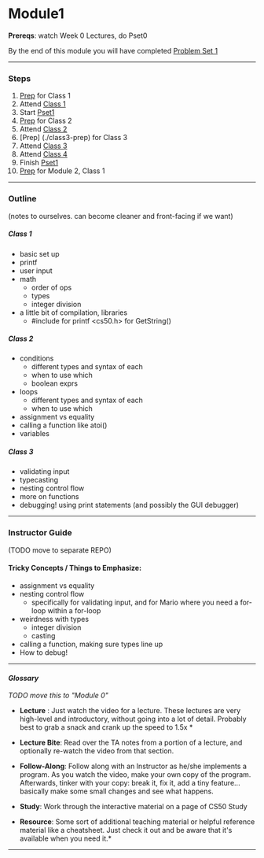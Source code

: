 # Module1

**Prereqs**: watch Week 0 Lectures, do Pset0

By the end of this module you will have completed [Problem Set 1](http://cdn.cs50.net/2015/fall/psets/1/pset1/pset1.html)

*** 

### Steps
1. [Prep](./class1-prep) for Class 1
2. Attend [Class 1](./class1)
3. Start [Pset1](http://cdn.cs50.net/2015/fall/psets/1/pset1/pset1.html#smart_water)
3. [Prep](./class2-prep) for Class 2
4. Attend [Class 2](./class2)
5. [Prep] (./class3-prep) for Class 3
6. Attend [Class 3](./class3)
7. Attend [Class 4](./class4)
8. Finish [Pset1]()
9. [Prep](../module2/class1-prep) for Module 2, Class 1

***
### Outline 
(notes to ourselves. can become cleaner and front-facing if we want)

##### Class 1
* basic set up
* printf
* user input
* math
  * order of ops 
  * types
  * integer division
* a little bit of compilation, libraries
  * #include <stdio> for printf <cs50.h> for GetString()
  
##### Class 2
* conditions
  * different types and syntax of each
  * when to use which
  * boolean exprs
* loops
  * different types and syntax of each
  * when to use which
* assignment vs equality 
* calling a function like atoi()
* variables

##### Class 3
* validating input
* typecasting
* nesting control flow
* more on functions
* debugging! using print statements (and possibly the GUI debugger)

***
### Instructor Guide 
(TODO move to separate REPO)

#### Tricky Concepts / Things to Emphasize:
* assignment vs equality
* nesting control flow
  * specifically for validating input, and for Mario where you need a for-loop within a for-loop
* weirdness with types
  * integer division
  * casting
* calling a function, making sure types line up
* How to debug!

***

#### *Glossary*
*TODO move this to "Module 0"*

* **Lecture** : Just watch the video for a lecture. These lectures are very high-level and introductory, without going into a lot of detail. Probably best to grab a snack and crank up the speed to 1.5x *

* **Lecture Bite**: Read over the TA notes from a portion of a lecture, and optionally re-watch the video from that section.

* **Follow-Along**: Follow along with an Instructor as he/she implements a program. As you watch the video, make your own copy of the program. Afterwards, tinker with your copy: break it, fix it, add a tiny feature... basically make some small changes and see what happens.

* **Study**: Work through the interactive material on a page of CS50 Study

* **Resource**: Some sort of additional teaching material or helpful reference material like a cheatsheet. Just check it out and be aware that it's available when you need it.*

***


